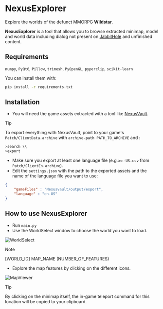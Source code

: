 # NexusExplorer
Explore the worlds of the defunct MMORPG **Wildstar**.

**NexusExplorer** is a tool that allows you to browse extracted minimap, model and world data including dialog not present on [JabbitHole](https://www.jabbithole.com) and unfinished content.

## Requirements
`numpy`, `PyQt6`, `Pillow`, `trimesh`, `PyOpenGL`, `pyperclip`, `scikit-learn`

You can install them with:
```bash
pip install -r requirements.txt
```

## Installation
- You will need the game assets extracted with a tool like [NexusVault](https://github.com/MarbleBag/NexusVault-CLI).
> [!TIP]
> To export everything with NexusVault, point to your game's `Patch/ClientData.archive` with `archive-path PATH_TO_ARCHIVE` and :
```bash
>search \\
>export
```
- Make sure you export at least one language file (e.g.:`en-US.csv` from `Patch/ClientEn.archive`).
- Edit the `settings.json` with the path to the exported assets and the name of the language file you want to use:
```JSON
{
    "gameFiles" : "Nexusvault/output/export",
    "language" : "en-US"
}
```

## How to use NexusExplorer
- Run `main.py`
- Use the WorldSelect window to choose the world you want to load.

![WorldSelect](https://github.com/charlesmasse/NexusExplorer/blob/main/images/worldSelect.png)

> [!NOTE]
> [WORLD_ID] MAP_NAME (NUMBER_OF_FEATURES)

- Explore the map features by clicking on the different icons.

![MapViewer](https://github.com/charlesmasse/NexusExplorer/blob/main/images/mapViewer.png)

> [!TIP]
> By clicking on the minimap itself, the in-game teleport command for this location will be copied to your clipboard.